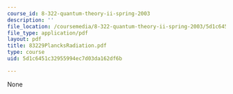 ```yaml
---
course_id: 8-322-quantum-theory-ii-spring-2003
description: ''
file_location: /coursemedia/8-322-quantum-theory-ii-spring-2003/5d1c6451c32955994ec7d03da162df6b_83229PlancksRadiation.pdf
file_type: application/pdf
layout: pdf
title: 83229PlancksRadiation.pdf
type: course
uid: 5d1c6451c32955994ec7d03da162df6b

---
```

None